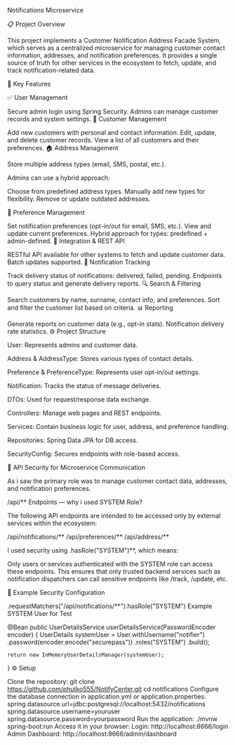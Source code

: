 Notifications Microservice

📋 Project Overview

This project implements a Customer Notification Address Facade System, which serves as a centralized microservice for managing customer contact information, addresses, and notification preferences. It provides a single source of truth for other services in the ecosystem to fetch, update, and track notification-related data.

🔑 Key Features

✅ User Management

Secure admin login using Spring Security.
Admins can manage customer records and system settings.
👤 Customer Management

Add new customers with personal and contact information.
Edit, update, and delete customer records.
View a list of all customers and their preferences.
🏠 Address Management

Store multiple address types (email, SMS, postal, etc.).

Admins can use a hybrid approach:

Choose from predefined address types.
Manually add new types for flexibility.
Remove or update outdated addresses.

🎯 Preference Management

Set notification preferences (opt-in/out for email, SMS, etc.).
View and update current preferences.
Hybrid approach for types: predefined + admin-defined.
🔁 Integration & REST API

RESTful API available for other systems to fetch and update customer data.
Batch updates supported.
📨 Notification Tracking

Track delivery status of notifications: delivered, failed, pending.
Endpoints to query status and generate delivery reports.
🔍 Search & Filtering

Search customers by name, surname, contact info, and preferences.
Sort and filter the customer list based on criteria.
📊 Reporting

Generate reports on customer data (e.g., opt-in stats).
Notification delivery rate statistics.
⚙️ Project Structure

User: Represents admins and customer data.

Address & AddressType: Stores various types of contact details.

Preference & PreferenceType: Represents user opt-in/out settings.

Notification: Tracks the status of message deliveries.

DTOs: Used for request/response data exchange.

Controllers: Manage web pages and REST endpoints.

Services: Contain business logic for user, address, and preference handling.

Repositories: Spring Data JPA for DB access.

SecurityConfig: Secures endpoints with role-based access.

🔐 API Security for Microservice Communication

As i saw the primary role was to manage customer contact data, addresses, and notification preferences.

/api/** Endpoints — why i used SYSTEM Role?

The following API endpoints are intended to be accessed only by external services within the ecosystem:

/api/notifications/** /api/preferences/** /api/address/**

I used security using .hasRole("SYSTEM")**, which means:

Only users or services authenticated with the SYSTEM role can access these endpoints. This ensures that only trusted backend services such as notification dispatchers can call sensitive endpoints like /track, /update, etc.

🔐 Example Security Configuration

.requestMatchers("/api/notifications/**").hasRole("SYSTEM")
Example SYSTEM User for Test

@Bean
public UserDetailsService userDetailsService(PasswordEncoder encoder) {
    UserDetails systemUser = User.withUsername("notifier")
        .password(encoder.encode("securepass"))
        .roles("SYSTEM")
        .build();

    return new InMemoryUserDetailsManager(systemUser);
}
⚙️ Setup

Clone the repository:
git clone https://github.com/phutko555/NotifyCenter.git
cd notifications
Configure the database connection in application.yml or application.properties:
spring.datasource.url=jdbc:postgresql://localhost:5432/notifications
spring.datasource.username=youruser
spring.datasource.password=yourpassword
Run the application:
./mvnw spring-boot:run
Access it in your browser:
Login: http://localhost:8666/login
Admin Dashboard: http://localhost:8666/admin/dashboard
